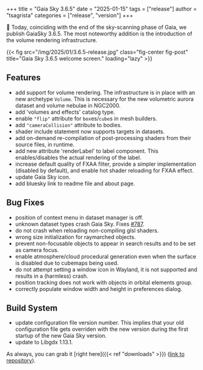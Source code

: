 +++
title = "Gaia Sky 3.6.5"
date = "2025-01-15"
tags = ["release"]
author = "tsagrista"
categories = ["release", "version"]
+++

📢 Today, coinciding with the end of the sky-scanning phase of Gaia, we publish GaiaSky 3.6.5. The most noteworthy addition is the introduction of the volume rendering infrastructure.

{{< fig src="/img/2025/01/3.6.5-release.jpg" class="fig-center fig-post" title="Gaia Sky 3.6.5 welcome screen." loading="lazy" >}}

<!--more-->

## Features
- add support for volume rendering. The infrastructure is in place with an new archetype `Volume`. This is necessary for the new volumetric aurora dataset and volume nebulae in NGC2000.
- add 'volumes and effects' catalog type.
- enable `"flip"` attribute for `box`es/`cube`s in mesh builders.
- add `"cameraCollision"` attribute to bodies.
- shader include statement now supports targets in datasets.
- add on-demand re-compilation of post-processing shaders from their source files, in runtime.
- add new attribute 'renderLabel' to label component. This enables/disables the actual rendering of the label.
- increase default quality of FXAA filter, provide a simpler implementation (disabled by default), and enable hot shader reloading for FXAA effect.
- update Gaia Sky icon.
- add bluesky link to readme file and about page.

## Bug Fixes
- position of context menu in dataset manager is off.
- unknown dataset types crash Gaia Sky. Fixes [#787](https://codeberg.org/gaiasky/gaiasky/issues/787).
- do not crash when reloading non-compiling glsl shaders.
- wrong size initialization for raymarched objects.
- prevent non-focusable objects to appear in search results and to be set as camera focus.
- enable atmosphere/cloud procedural generation even when the surface is disabled due to cubemaps being used.
- do not attempt setting a window icon in Wayland, it is not supported and results in a (harmless) crash.
- position tracking does not work with objects in orbital elements group.
- correctly populate window width and height in preferences dialog.

## Build System
- update configuration file version number. This implies that your old configuration file gets overriden with the new version during the first startup of the new Gaia Sky version.
- update to Libgdx 1.13.1.


As always, you can grab it [right here]({{< ref "downloads" >}}) ([link to repository](https://gaia.ari.uni-heidelberg.de/gaiasky/releases/3.6.5.a7ae14f4d)).
